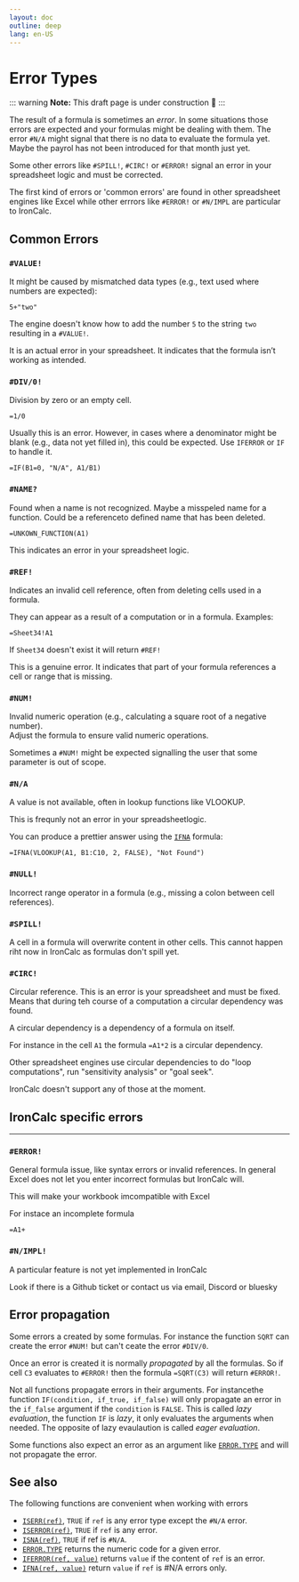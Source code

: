 ```yaml
---
layout: doc
outline: deep
lang: en-US
---
```


# Error Types

::: warning
**Note:** This draft page is under construction 🚧
:::

The result of a formula is sometimes an _error_. In some situations those errors are expected and your formulas might be dealing with them.
The error `#N/A` might signal that there is no data to evaluate the formula yet. Maybe the payrol has not been introduced for that month just yet.

Some other errors like `#SPILL!`, `#CIRC!` or `#ERROR!` signal an error in your spreadsheet logic and must be corrected.

The first kind of errors or 'common errors' are found in other spreadsheet engines like Excel while other errrors like `#ERROR!` or `#N/IMPL` are particular to IronCalc.

## Common Errors

### **`#VALUE!`**

It might be caused by mismatched data types (e.g., text used where numbers are expected):

```
5+"two"
```

The engine doesn't know how to add the number `5` to the string `two` resulting in a `#VALUE!`.

It is an actual error in your spreadsheet. It indicates that the formula isn’t working as intended.

### **`#DIV/0!`**

Division by zero or an empty cell.

```
=1/0
```

Usually this is an error. However, in cases where a denominator might be blank (e.g., data not yet filled in), this could be expected. Use `IFERROR` or `IF` to handle it.

```
=IF(B1=0, "N/A", A1/B1)
```

### **`#NAME?`**

Found when a name is not recognized. Maybe a misspeled name for a function. Could be a referenceto defined name that has been deleted.

```
=UNKOWN_FUNCTION(A1)
```

This indicates an error in your spreadsheet logic.

### **`#REF!`**

Indicates an invalid cell reference, often from deleting cells used in a formula.

They can appear as a result of a computation or in a formula. Examples:

```
=Sheet34!A1
```

If `Sheet34` doesn't exist it will return `#REF!`

This is a genuine error. It indicates that part of your formula references a cell or range that is missing.

### **`#NUM!`**

Invalid numeric operation (e.g., calculating a square root of a negative number).  
Adjust the formula to ensure valid numeric operations.

Sometimes a `#NUM!` might be expected signalling the user that some parameter is out of scope.

### **`#N/A`**

A value is not available, often in lookup functions like VLOOKUP.

This is frequnly not an error in your spreadsheetlogic.

You can produce a prettier answer using the [`IFNA`](/functions/information/isna) formula:

```
=IFNA(VLOOKUP(A1, B1:C10, 2, FALSE), "Not Found")
```

### **`#NULL!`**

Incorrect range operator in a formula (e.g., missing a colon between cell references).

### **`#SPILL!`**

A cell in a formula will overwrite content in other cells.
This cannot happen riht now in IronCalc as formulas don't spill yet.

### **`#CIRC!`**

Circular reference. This is an error is your spreadsheet and must be fixed.
Means that during teh course of a computation a circular dependency was found.

A circular dependency is a dependency of a formula on itself.

For instance in the cell `A1` the formula `=A1*2` is a circular dependency.

Other spreadsheet engines use circular dependencies to do "loop computations", run "sensitivity analysis" or "goal seek".

IronCalc doesn't support any of those at the moment.

## IronCalc specific errors

---

### **`#ERROR!`**

General formula issue, like syntax errors or invalid references.
In general Excel does not let you enter incorrect formulas but IronCalc will.

This will make your workbook imcompatible with Excel

For instace an incomplete formula

```
=A1+
```

### **`#N/IMPL!`**

A particular feature is not yet implemented in IronCalc

Look if there is a Github ticket or contact us via email, Discord or bluesky

## Error propagation

Some errors a created by some formulas. For instance the function `SQRT` can create the error `#NUM!` but can't ceate the error `#DIV/0`.

Once an error is created it is normally _propagated_ by all the formulas. So if cell `C3` evaluates to `#ERROR!` then the formula
`=SQRT(C3)` will return `#ERROR!`.

Not all functions propagate errors in their arguments. For instancethe function `IF(condition, if_true, if_false)` will only propagate an error in the `if_false` argument if the `condition` is `FALSE`. This is called _lazy evaluation_, the function `IF` is _lazy_, it only evaluates the arguments when needed. The opposite of lazy evaulaution is called _eager evaluation_.

Some functions also expect an error as an argument like [`ERROR.TYPE`](/functions/information/error.type) and will not propagate the error.


## See also

The following functions are convenient when working with errors

- [`ISERR(ref)`](/functions/information/iserr), `TRUE` if `ref` is any error type except the `#N/A` error.
- [`ISERROR(ref)`](/functions/information/iserror), `TRUE` if `ref` is any error.
- [`ISNA(ref)`](/functions/information/isna), `TRUE` if ref is `#N/A`.
- [`ERROR.TYPE`](/functions/information/error.type) returns the numeric code for a given error.
- [`IFERROR(ref, value)`](/functions/logical/iferror) returns `value` if the content of `ref` is an error.
- [`IFNA(ref, value)`](/functions/logical/ifna) return `value` if `ref` is #N/A errors only.
